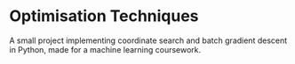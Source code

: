 # Optimisation Techniques
A small project implementing coordinate search and batch gradient descent in Python, made for a machine learning coursework.
